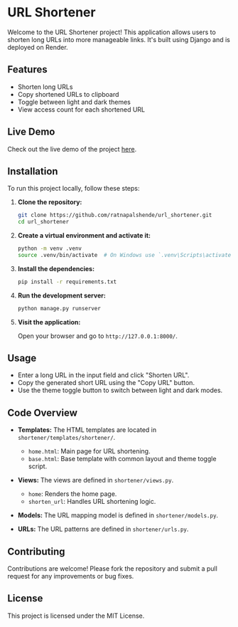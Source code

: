 # URL Shortener

Welcome to the URL Shortener project! This application allows users to shorten long URLs into more manageable links. It's built using Django and is deployed on Render.

## Features

- Shorten long URLs
- Copy shortened URLs to clipboard
- Toggle between light and dark themes
- View access count for each shortened URL

## Live Demo

Check out the live demo of the project [here](https://url-shortener-r8k7.onrender.com/).

## Installation

To run this project locally, follow these steps:

1. **Clone the repository:**

   ```bash
   git clone https://github.com/ratnapalshende/url_shortener.git
   cd url_shortener
   ```

2. **Create a virtual environment and activate it:**

   ```bash
   python -m venv .venv
   source .venv/bin/activate  # On Windows use `.venv\Scripts\activate`
   ```

3. **Install the dependencies:**

   ```bash
   pip install -r requirements.txt
   ```

4. **Run the development server:**

   ```bash
   python manage.py runserver
   ```

5. **Visit the application:**

   Open your browser and go to `http://127.0.0.1:8000/`.

## Usage

- Enter a long URL in the input field and click "Shorten URL".
- Copy the generated short URL using the "Copy URL" button.
- Use the theme toggle button to switch between light and dark modes.

## Code Overview

- **Templates:** The HTML templates are located in `shortener/templates/shortener/`.
  - `home.html`: Main page for URL shortening.
  - `base.html`: Base template with common layout and theme toggle script.

- **Views:** The views are defined in `shortener/views.py`.
  - `home`: Renders the home page.
  - `shorten_url`: Handles URL shortening logic.

- **Models:** The URL mapping model is defined in `shortener/models.py`.

- **URLs:** The URL patterns are defined in `shortener/urls.py`.

## Contributing

Contributions are welcome! Please fork the repository and submit a pull request for any improvements or bug fixes.

## License

This project is licensed under the MIT License.

